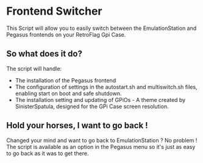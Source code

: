 # Frontend Switcher
  
This Script will allow you to easily switch between the EmulationStation and Pegasus frontends on your RetroFlag Gpi Case.
  
  
## So what does it do?  
  
The script will handle:
- The installation of the Pegasus frontend
- The configuration of settings in the autostart.sh and multiswitch.sh files, enabling start on boot and safe shutdown.
- The installation setting and updating of GPiOs - A theme created by SinisterSpatula, designed for the GPi Case screen resolution.
  
## Hold your horses, I want to go back !
  
Changed your mind and want to go back to EmulationStation ? No problem !
The script is available as an option in the Pegasus menu so it's just as easy to go back as it was to get there.
